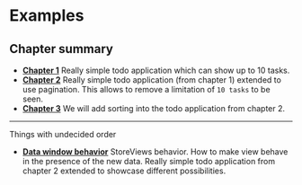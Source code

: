 # Examples

## Chapter summary

- [**Chapter 1**](./01-todo/index.html) Really simple todo application which can show up to 10 tasks.
- [**Chapter 2**](./02-todo/README.md) Really simple todo application (from chapter 1) extended to use pagination. This allows to remove a limitation of `10 tasks` to be seen.
- [**Chapter 3**](./03-todo/README.md) We will add sorting into the todo application from chapter 2.

-----

Things with undecided order

- [**Data window behavior**](./03-todo/README.md) StoreViews behavior. How to make view behave in the presence of the new data. Really simple todo application from chapter 2 extended to showcase different possibilities.
